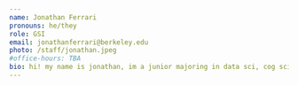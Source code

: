 ```yaml
---
name: Jonathan Ferrari
pronouns: he/they
role: GSI
email: jonathanferrari@berkeley.edu
photo: /staff/jonathan.jpeg
#office-hours: TBA
bio: hi! my name is jonathan, im a junior majoring in data sci, cog sci, and psych; when im not teaching or in class, you can usually find me at a cafe around campus, playing smash with friends, or out at a nearby trail hiking! i love to travel; a fun fact about me is that i’ve been to 47 states and 2/3 of the national parks!
---
```

